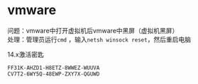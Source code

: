 # **vmware**


问题：vmware中打开虚拟机后vmware中黑屏（虚拟机黑屏）  
处理：管理员运行`cmd` ，输入`netsh winsock reset`，然后重启电脑

14.x激活密匙

    FF31K-AHZD1-H8ETZ-8WWEZ-WUUVA
    CV7T2-6WY5Q-48EWP-ZXY7X-QGUWD
